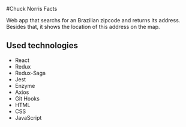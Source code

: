 #Chuck Norris Facts

Web app that searchs for an Brazilian zipcode and returns its address. Besides that, it shows the location of this address on the map.

## Used technologies

- React
- Redux
- Redux-Saga
- Jest
- Enzyme
- Axios
- Git Hooks
- HTML
- CSS
- JavaScript
